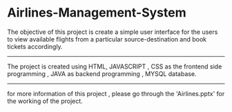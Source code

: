 # Airlines-Management-System


The objective of this project is create a simple user interface for the users to view available flights from a particular source-destination and book tickets accordingly.

-------------------------------------------------------------------------------------------------------------------------------------------------------------------------

The project is created using HTML, JAVASCRIPT , CSS as the frontend side programming , JAVA as backend programming , MYSQL database. 

-------------------------------------------------------------------------------------------------------------------------------------------------------------------------

for more information of this project , please go through the 'Airlines.pptx' for the working of the project. 
